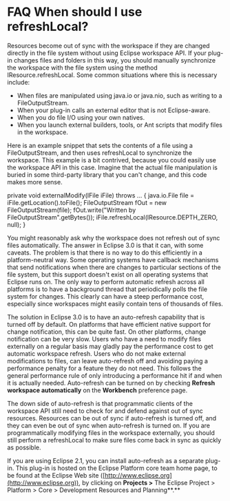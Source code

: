 

FAQ When should I use refreshLocal?
===================================

Resources become out of sync with the workspace if they are changed directly in the file system without using Eclipse workspace API. If your plug-in changes files and folders in this way, you should manually synchronize the workspace with the file system using the method IResource.refreshLocal. Some common situations where this is necessary include:

*   When files are manipulated using java.io or java.nio, such as writing to a FileOutputStream.
*   When your plug-in calls an external editor that is not Eclipse-aware.
*   When you do file I/O using your own natives.
*   When you launch external builders, tools, or Ant scripts that modify files in the workspace.

  
Here is an example snippet that sets the contents of a file using a FileOutputStream, and then uses refreshLocal to synchronize the workspace. This example is a bit contrived, because you could easily use the workspace API in this case. Imagine that the actual file manipulation is buried in some third-party library that you can't change, and this code makes more sense.

   private void externalModify(IFile iFile) throws ... {
      java.io.File file = iFile.getLocation().toFile();
      FileOutputStream fOut = new FileOutputStream(file);
      fOut.write("Written by FileOutputStream".getBytes());
      iFile.refreshLocal(IResource.DEPTH_ZERO, null);
   }

You might reasonably ask why the workspace does not refresh out of sync files automatically. The answer in Eclipse 3.0 is that it can, with some caveats. The problem is that there is no way to do this efficiently in a platform-neutral way. Some operating systems have callback mechanisms that send notifications when there are changes to particular sections of the file system, but this support doesn't exist on all operating systems that Eclipse runs on. The only way to perform automatic refresh across all platforms is to have a background thread that periodically polls the file system for changes. This clearly can have a steep performance cost, especially since workspaces might easily contain tens of thousands of files.

  
The solution in Eclipse 3.0 is to have an auto-refresh capability that is turned off by default. On platforms that have efficient native support for change notification, this can be quite fast. On other platforms, change notification can be very slow. Users who have a need to modify files externally on a regular basis may gladly pay the performance cost to get automatic workspace refresh. Users who do not make external modifications to files, can leave auto-refresh off and avoiding paying a performance penalty for a feature they do not need. This follows the general performance rule of only introducing a performance hit if and when it is actually needed. Auto-refresh can be turned on by checking **Refresh workspace automatically** on the **Workbench** preference page.

  
The down side of auto-refresh is that programmatic clients of the workspace API still need to check for and defend against out of sync resources. Resources can be out of sync if auto-refresh is turned off, and they can even be out of sync when auto-refresh is turned on. If you are programmatically modifying files in the workspace externally, you should still perform a refreshLocal to make sure files come back in sync as quickly as possible.

  
If you are using Eclipse 2.1, you can install auto-refresh as a separate plug-in. This plug-in is hosted on the Eclipse Platform core team home page, to be found at the Eclipse Web site ([http://www.eclipse.org](http://www.eclipse.org)), by clicking on **Projects >** The Eclipse Project > Platform > Core > Development Resources and Planning**.**

